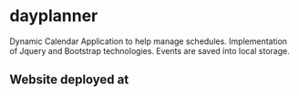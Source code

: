 # dayplanner
Dynamic Calendar Application to help manage schedules.  Implementation of Jquery and Bootstrap technologies.  Events are saved into local storage.

## Website deployed at
